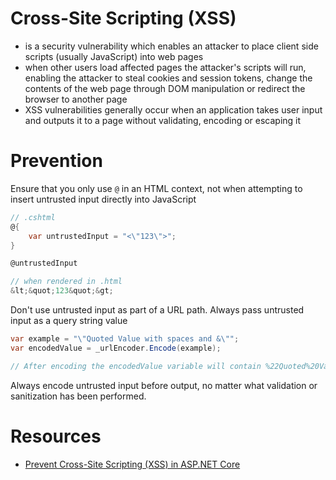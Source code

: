 # Cross-Site Scripting (XSS)
- is a security vulnerability which enables an attacker to place client side scripts (usually JavaScript) into web pages
- when other users load affected pages the attacker's scripts will run, enabling the attacker to steal cookies and session tokens, change the contents of the web page through DOM manipulation or redirect the browser to another page
- XSS vulnerabilities generally occur when an application takes user input and outputs it to a page without validating, encoding or escaping it

# Prevention

Ensure that you only use `@` in an HTML context, not when attempting to insert untrusted input directly into JavaScript
```C#
// .cshtml
@{
    var untrustedInput = "<\"123\">";
}

@untrustedInput

// when rendered in .html
&lt;&quot;123&quot;&gt;
```

Don't use untrusted input as part of a URL path. Always pass untrusted input as a query string value
```C#
var example = "\"Quoted Value with spaces and &\"";
var encodedValue = _urlEncoder.Encode(example);

// After encoding the encodedValue variable will contain %22Quoted%20Value%20with%20spaces%20and%20%26%22.
```

Always encode untrusted input before output, no matter what validation or sanitization has been performed.

# Resources
- [Prevent Cross-Site Scripting (XSS) in ASP.NET Core](https://learn.microsoft.com/en-us/aspnet/core/security/cross-site-scripting?view=aspnetcore-6.0)